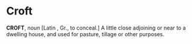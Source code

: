 # Croft

**CROFT**, _noun_ \[Latin , Gr., to conceal.\] A little close adjoining or near to a dwelling house, and used for pasture, tillage or other purposes.